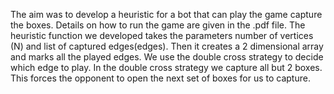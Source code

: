 The aim was to develop a heuristic for a bot that can play the game capture the boxes. 
Details on how to run the game are given in the .pdf file.
The heuristic function we developed takes the parameters number of vertices (N) and list of captured edges(edges).
Then it creates a 2 dimensional array and marks all the played edges.
We use the double cross strategy to decide which edge to play.
In the double cross strategy we capture all but 2 boxes.
This forces the opponent to open the next set of boxes for us to capture.
